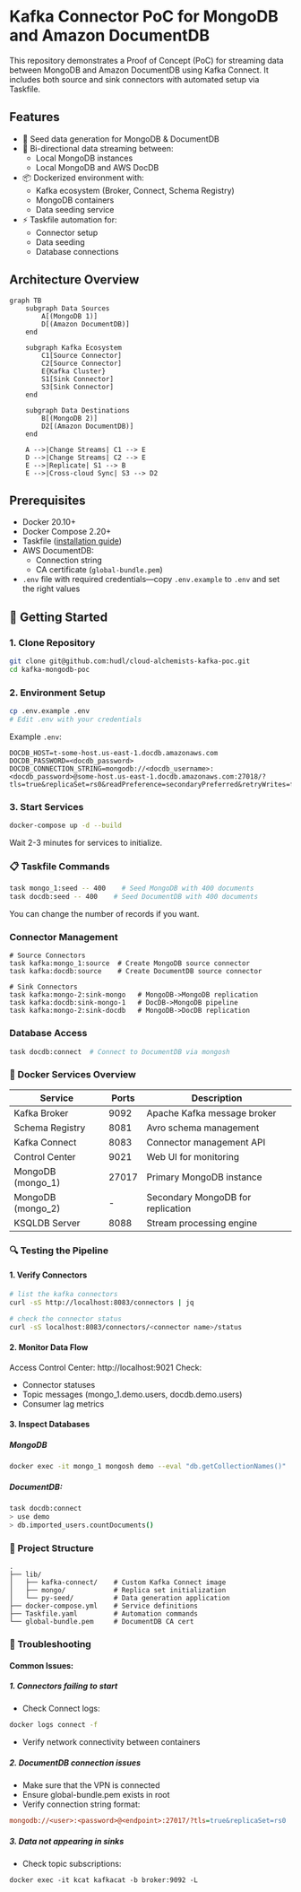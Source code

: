 # Kafka Connector PoC for MongoDB and Amazon DocumentDB

This repository demonstrates a Proof of Concept (PoC) for streaming data between MongoDB and Amazon DocumentDB using Kafka Connect. It includes both source and sink connectors with automated setup via Taskfile.

## Features

- 🚀 Seed data generation for MongoDB & DocumentDB
- 🔄 Bi-directional data streaming between:
  - Local MongoDB instances
  - Local MongoDB and AWS DocDB
- 📦 Dockerized environment with:
  - Kafka ecosystem (Broker, Connect, Schema Registry)
  - MongoDB containers
  - Data seeding service
- ⚡ Taskfile automation for:
  - Connector setup
  - Data seeding
  - Database connections

## Architecture Overview
```mermaid
graph TB
    subgraph Data Sources
        A[(MongoDB 1)]
        D[(Amazon DocumentDB)]
    end

    subgraph Kafka Ecosystem
        C1[Source Connector]
        C2[Source Connector]
        E{Kafka Cluster}
        S1[Sink Connector]
        S3[Sink Connector]
    end

    subgraph Data Destinations
        B[(MongoDB 2)]
        D2[(Amazon DocumentDB)]
    end

    A -->|Change Streams| C1 --> E
    D -->|Change Streams| C2 --> E
    E -->|Replicate| S1 --> B
    E -->|Cross-cloud Sync| S3 --> D2
```


## Prerequisites

- Docker 20.10+
- Docker Compose 2.20+
- Taskfile ([installation guide](https://taskfile.dev/installation/))
- AWS DocumentDB:
  - Connection string
  - CA certificate (`global-bundle.pem`)
- `.env` file with required credentials—copy `.env.example` to `.env` and set the right values

## 🚀 Getting Started

### 1. Clone Repository
```bash
git clone git@github.com:hudl/cloud-alchemists-kafka-poc.git
cd kafka-mongodb-poc
```

### 2. Environment Setup
```bash
cp .env.example .env
# Edit .env with your credentials
```

Example `.env`:
```
DOCDB_HOST=t-some-host.us-east-1.docdb.amazonaws.com
DOCDB_PASSWORD=<docdb_password>
DOCDB_CONNECTION_STRING=mongodb://<docdb_username>:<docdb_password>@some-host.us-east-1.docdb.amazonaws.com:27018/?tls=true&replicaSet=rs0&readPreference=secondaryPreferred&retryWrites=false
```

### 3. Start Services
```bash
docker-compose up -d --build
```

Wait 2-3 minutes for services to initialize.

### 📋 Taskfile Commands
```bash
task mongo_1:seed -- 400    # Seed MongoDB with 400 documents
task docdb:seed -- 400    # Seed DocumentDB with 400 documents
```
You can change the number of records if you want.

### Connector Management
```
# Source Connectors
task kafka:mongo_1:source  # Create MongoDB source connector
task kafka:docdb:source    # Create DocumentDB source connector

# Sink Connectors
task kafka:mongo-2:sink-mongo   # MongoDB->MongoDB replication
task kafka:docdb:sink-mongo-1   # DocDB->MongoDB pipeline
task kafka:mongo-2:sink-docdb   # MongoDB->DocDB replication
```

### Database Access
```bash
task docdb:connect  # Connect to DocumentDB via mongosh
```

### 🐳 Docker Services Overview
| Service	| Ports	| Description |
| --- | --- | --- | 
Kafka Broker |	9092 |	Apache Kafka message broker
Schema Registry |	8081 |	Avro schema management
Kafka Connect |	8083 |	Connector management API
Control Center |	9021 |	Web UI for monitoring
MongoDB (mongo_1) |	27017 |	Primary MongoDB instance
MongoDB (mongo_2) |	- |	Secondary MongoDB for replication
KSQLDB Server |	8088 |	Stream processing engine

### 🔍 Testing the Pipeline

#### 1. Verify Connectors
```bash
# list the kafka connectors
curl -sS http://localhost:8083/connectors | jq

# check the connector status
curl -sS localhost:8083/connectors/<connector name>/status
```

#### 2. Monitor Data Flow
Access Control Center:
http://localhost:9021
Check:

- Connector statuses
- Topic messages (mongo_1.demo.users, docdb.demo.users)
- Consumer lag metrics

#### 3. Inspect Databases
##### MongoDB
```bash
docker exec -it mongo_1 mongosh demo --eval "db.getCollectionNames()"
```

##### DocumentDB:
```bash
task docdb:connect
> use demo
> db.imported_users.countDocuments()
```

### 📁 Project Structure
```
.
├── lib/
│   ├── kafka-connect/    # Custom Kafka Connect image
│   ├── mongo/            # Replica set initialization
│   └── py-seed/          # Data generation application
├── docker-compose.yml    # Service definitions
├── Taskfile.yaml         # Automation commands
└── global-bundle.pem     # DocumentDB CA cert
```

### 🚨 Troubleshooting
#### Common Issues:
##### 1. Connectors failing to start
 - Check Connect logs:
```bash
docker logs connect -f
```
- Verify network connectivity between containers

##### 2. DocumentDB connection issues
- Make sure that the VPN is connected
- Ensure global-bundle.pem exists in root
- Verify connection string format:
```ini
mongodb://<user>:<password>@<endpoint>:27017/?tls=true&replicaSet=rs0
```

##### 3. Data not appearing in sinks
- Check topic subscriptions:
```
docker exec -it kcat kafkacat -b broker:9092 -L
```



